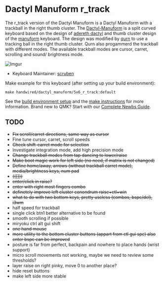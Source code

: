 # Dactyl Manuform r_track

The r_track version of the Dactyl Manuform is a Dactyl Manuform with a trackball in the right thumb cluster. 
The [Dactyl-Manuform](https://github.com/tshort/dactyl-keyboard) is a split curved keyboard based on the design of [adereth dactyl](https://github.com/adereth/dactyl-keyboard) and thumb cluster design of the [manuform](https://geekhack.org/index.php?topic=46015.0) keyboard. The design was modified by [qurn](https://gitlab.com/qurn) to use a tracking ball in the right thumb cluster. 
Qurn also progammerd the trackball with different modes. The available trackball modes are cursor, carret, scrolling and sound/ brightness mode.

![Imgur](https://i.imgur.com/J8CNXSF.jpg)


* Keyboard Maintainer: [scruben](https://github.com/scruben)

Make example for this keyboard (after setting up your build environment):

    make handwired/dactyl_manuform/5x6_r_track:default

See the [build environment setup](https://docs.qmk.fm/#/getting_started_build_tools) and the [make instructions](https://docs.qmk.fm/#/getting_started_make_guide) for more information. Brand new to QMK? Start with our [Complete Newbs Guide](https://docs.qmk.fm/#/newbs).

## TODO
- ~~Fix scroll/carret directions, same way as cursor~~
- Fine tune cursor, carret, scroll speeds
- ~~Check shift-carret mode for selection~~
- Investigate integration mode, add high precision mode
- ~~Change trackball modes from tap dancing to lower/raise~~
- ~~Make boot magic work for left side (no need, if matrix is not changed)~~
- ~~Define home/away, arrows (without trackball carret mode), media/brightness keys, num pad~~
- ~~({[]})~~
- ~~enter/click in raise?~~
- ~~enter with right most fingers combo~~
- ~~definetely improve left cluster conondrum raise+ctl+win~~
- ~~what to do with two bottom keys, pretty useless (combos, bspc/del), i3wm~~
- half speed for trackball
- single click btn1 better alternative to be found
- smooth scrolling if possible
- miryoku ctrl alt gui shift
- ~~one hand mouse~~
- ~~more utility to the bottom cluster buttons (appart from ctl gui spc) also enter bspc can be improved~~
- posture is far from perfect, backpain and nowhere to place hands (wrist support)
- micro scroll movements not working, maybe we need to review some thresholds?
- layer raise on right pinky, move 0 to another place?
- hide reset buttons
- make left side more stable
